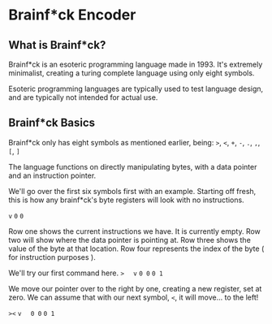 # Brainf*ck Encoder

## What is Brainf*ck?

Brainf*ck is an esoteric programming language made in 1993. It's extremely minimalist, creating a turing complete language using only eight symbols.

Esoteric programming languages are typically used to test language design, and are typically not intended for actual use.

## Brainf*ck Basics

Brainf*ck only has eight symbols as mentioned earlier, being:
`>`, `<`, `+`, `-`, `.`, `,`, `[`, `]`

The language functions on directly manipulating bytes, with a data pointer and an instruction pointer.

We'll go over the first six symbols first with an example.
Starting off fresh, this is how any brainf*ck's byte registers will look with no instructions.


`v`
`0`
`0`

Row one shows the current instructions we have. It is currently empty.
Row two will show where the data pointer is pointing at.
Row three shows the value of the byte at that location.
Row four represents the index of the byte ( for instruction purposes ).

We'll try our first command here.
`>`
`  v`
`0 0`
`0 1`

We move our pointer over to the right by one, creating a new register, set at zero. We can assume that with our next symbol, `<`, it will move... to the left!

`><`
`v  `
`0 0`
`0 1`
